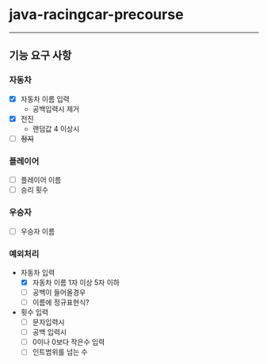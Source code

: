 # java-racingcar-precourse

---

## 기능 요구 사항
### 자동차
- [x] 자동차 이름 입력
  - 공백입력시 제거
- [x] 전진
    - 랜덤값 4 이상시
- [ ] ~~정지~~
### 플레이어
- [ ] 플레이어 이름
- [ ] 승리 횟수
### 우승자
- [ ] 우승자 이름

### 예외처리

- 자동차 입력
    - [x] 자동차 이름 1자 이상 5자 이하
    - [ ] 공백이 들어올경우
    - [ ] 이름에 정규표현식?
- 횟수 입력
  - [ ] 문자입력시
  - [ ] 공백 입력시
  - [ ] 0이나 0보다 작은수 입력
  - [ ] 인트범위를 넘는 수